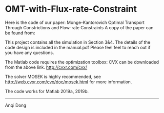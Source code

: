 # OMT-with-Flux-rate-Constraint
Here is the code of our paper: Monge-Kantorovich Optimal Transport Through Constrictions and Flow-rate Constraints
A copy of the paper can be found from:


This project contains all the simulation in Section 3&4. The details of the code design is included in the manual.pdf
Please feel feel to reach out if you have any questions.


The Matlab code requires the optimization toolbox: CVX can be downloaded from the above link.
http://cvxr.com/cvx/

The solver MOSEK is highly recommended, see
http://web.cvxr.com/cvx/doc/mosek.html 
for more information.

The code works for Matlab 2019a, 2019b.

-----
Anqi Dong
